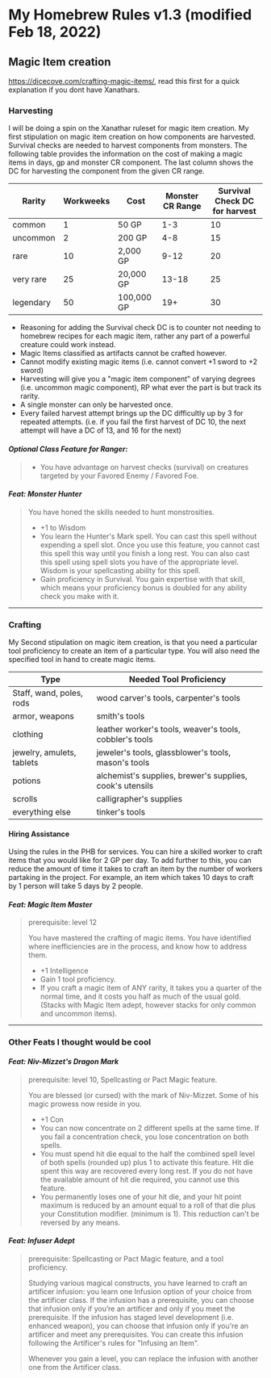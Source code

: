# My Homebrew Rules v1.3 (modified Feb 18, 2022)

## Magic Item creation 

https://dicecove.com/crafting-magic-items/, read this first for a quick explanation if you dont have Xanathars.


### Harvesting

I will be doing a spin on the Xanathar ruleset for magic item creation. My first stipulation on magic item creation on how components are harvested. Survival checks are needed to harvest components from monsters. The following table provides the information on the cost of  making a magic items in days, gp and monster CR component. The last column shows the DC for harvesting the component from the given CR range.


| Rarity    | Workweeks | Cost       | Monster CR Range | Survival Check DC for harvest |
|-----------|-----------|------------|------------------|-------------------------------|
| common    | 1         | 50 GP      | 1-3              | 10                            |
| uncommon  | 2         | 200 GP     | 4-8              | 15                            |
| rare      | 10        | 2,000 GP   | 9-12             | 20                            |
| very rare | 25        | 20,000 GP  | 13-18            | 25                            |
| legendary | 50        | 100,000 GP | 19+              | 30                            |

- Reasoning for adding the Survival check DC is to counter not needing to homebrew recipes for each magic item, rather any part of a powerful creature could work instead.
- Magic Items classified as artifacts cannot be crafted however.
- Cannot modify existing magic items (i.e. cannot convert +1 sword to +2 sword)
- Harvesting will give you a "magic item component" of varying degrees (i.e. uncommon magic component), RP what ever the part is but track its rarity.
- A single monster can only be harvested once.
- Every failed harvest attempt brings up the DC difficultly up by 3 for repeated attempts. (i.e. if you fail the first harvest of DC 10, the next attempt will have a DC of 13, and 16 for the next)

#### *Optional Class Feature for Ranger:*
>- You have advantage on harvest checks (survival) on creatures targeted by your Favored Enemy / Favored Foe.


#### *Feat: Monster Hunter* 
>You have honed the skills needed to hunt monstrosities.
>- +1 to Wisdom
>- You learn the Hunter's Mark spell. You can cast this spell without expending a spell slot. Once you use this feature, you cannot cast this spell this way until you finish a long rest. You can also cast this spell using spell slots you have of the appropriate level. Wisdom is your spellcasting ability for this spell.
>- Gain proficiency in Survival. You gain expertise with that skill, which means your proficiency bonus is doubled for any ability check you make with it.
>

---

### Crafting 

My Second stipulation on magic item creation, is that you need a particular tool proficiency to create an item of a particular type. You will also need the specified tool in hand to create magic items.

| Type                       | Needed Tool Proficiency                                  |
|----------------------------|----------------------------------------------------------|
| Staff, wand, poles, rods   | wood carver's tools, carpenter's tools                   |
| armor, weapons             | smith's tools                                            |
| clothing                   | leather worker's tools, weaver's tools, cobbler's tools  |
| jewelry, amulets, tablets  | jeweler's tools, glassblower's tools, mason's tools      |
| potions                    | alchemist's supplies, brewer's supplies, cook's utensils |
| scrolls                    | calligrapher's supplies                                  |
| everything else            | tinker's tools                                           |


#### Hiring Assistance

Using the rules in the PHB for services. You can hire a skilled worker to craft items that you would like for 2 GP per day. To add further to this, you can reduce the amount of time it takes to craft an item by the number of workers partaking in the project. For example, an item which takes 10 days to craft by 1 person will take 5 days by 2 people. 

#### *Feat: Magic Item Master* 

>prerequisite: level 12
>
>You have mastered the crafting of magic items. You have identified where inefficiencies are in the process, and know how to address them.
>- +1 Intelligence
>- Gain 1 tool proficiency.
>- If you craft a magic item of ANY rarity, it takes you a quarter of the normal time, and it costs you half as much of the usual gold. (Stacks with Magic Item adept, however stacks for only common and uncommon items).


---

### Other Feats I thought would be cool

#### *Feat: Niv-Mizzet's Dragon Mark*
>prerequisite: level 10, Spellcasting or Pact Magic feature.
>
>You are blessed (or cursed) with the mark of Niv-Mizzet. Some of his magic prowess now reside in you.
>- +1 Con 
>- You can now concentrate on 2 different spells at the same time. If you fail a concentration check, you lose concentration on both spells. 
>- You must spend hit die equal to the half the combined spell level of both spells (rounded up) plus 1 to activate this feature. Hit die spent this way are recovered every long rest. If you do not have the available amount of hit die required, you cannot use this feature.
>- You permanently loses one of your hit die, and your hit point maximum is reduced by an amount equal to a roll of that die plus your Constitution modifier. (minimum is 1). This reduction can't be reversed by any means.


#### *Feat: Infuser Adept*
>prerequisite: Spellcasting or Pact Magic feature, and a tool proficiency.
>
>Studying various magical constructs, you have learned to craft an artificer infusion: you learn one Infusion option of your choice from the artificer class. If the infusion has a prerequisite, you can choose that infusion only if you’re an artificer and only if you meet the prerequisite. If the infusion has staged level development (i.e. enhanced weapon), you can choose that infusion only if you're an artificer and meet any prerequisites. You can create this infusion following the Artificer's rules for "Infusing an Item".
>
>Whenever you gain a level, you can replace the infusion with another one from the Artificer class.
